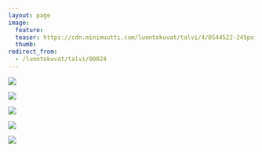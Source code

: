 ```yaml
---
layout: page
image:
  feature:
  teaser: https://cdn.minimuutti.com/luontokuvat/talvi/4/DS44522-245px.jpg
  thumb:
redirect_from:
  - /luontokuvat/talvi/00024
---
```


![](https://cdn.minimuutti.com/luontokuvat/talvi/4/DS44458-800px.jpg)

![](https://cdn.minimuutti.com/luontokuvat/talvi/4/DS44470-800px.jpg)

![](https://cdn.minimuutti.com/luontokuvat/talvi/4/DS44493-800px.jpg)

![](https://cdn.minimuutti.com/luontokuvat/talvi/4/DS44519-800px.jpg)

![](https://cdn.minimuutti.com/luontokuvat/talvi/4/DS44522-800px.jpg)
